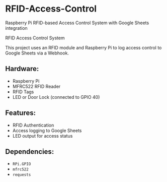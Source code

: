 # RFID-Access-Control
Raspberry Pi RFID-based Access Control System with Google Sheets integration

RFID Access Control System

This project uses an RFID module and Raspberry Pi to log access control to Google Sheets via a Webhook.

## Hardware:
- Raspberry Pi
- MFRC522 RFID Reader
- RFID Tags
- LED or Door Lock (connected to GPIO 40)

## Features:
- RFID Authentication
- Access logging to Google Sheets
- LED output for access status

## Dependencies:
- `RPi.GPIO`
- `mfrc522`
- `requests`
